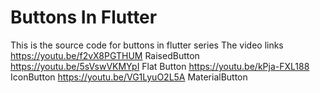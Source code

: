 # Buttons In Flutter

This is the source code for buttons in flutter series 
The video links
https://youtu.be/f2vX8PGTHUM  RaisedButton
https://youtu.be/5sVswVKMYpI  Flat Button
https://youtu.be/kPja-FXL188  IconButton 
https://youtu.be/VG1LyuO2L5A  MaterialButton 




